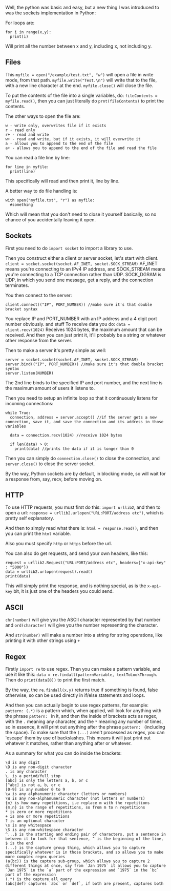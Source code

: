 Well, the python was basic and easy, but a new thing I was introduced to was the sockets implementation in Python:

For loops are:
```
for i in range(x,y):
  print(i)
```
Will print all the number between x and y, including x, not including y.

## Files
This `myfile = open("/example/test.txt", "w")` will open a file in write mode, from that path.
`myfile.write("Test.\n")` will write that to the file, with a new line character at the end.
`myfile.close()` will close the file.

To put the contents of the file into a single variables, do: `fileContents = myfile.read()`, then you can just literally do `prnt(fileContents)` to print the contents.

The other ways to open the file are:
```
w - write only, overwrites file if it exists
r - read only
r+ - read and write
w+ - read and write, but if it exists, it will overwrite it
a - allows you to append to the end of the file
a+ - allows you to append to the end of the file and read the file
```

You can read a file line by line:
```
for line in myfile:
  print(line)
```
This specifically will read and then print it, line by line.

A better way to do file handling is:
```
with open("myfile.txt", "r") as myfile:
  #something
```
Which will mean that you don't need to close it yourself basically, so no chance of you accidentally leaving it open.

## Sockets

First you need to do `import socket` to import a library to use.

Then you construct either a client or server socket, let's start with client.
`client = socket.socket(socket.AF_INET, socket.SOCK_STREAM)`
AF_INET means you're connecting to an IPv4 IP address, and SOCK_STREAM means you're connecting to a TCP connection rather than UDP.
SOCK_DGRAM is UDP, in which you send one message, get a reply, and the connection terminates.

You then connect to the server:
```
client.connect(("IP", PORT_NUMBER)) //make sure it's that double bracket syntax
```
You replace IP and PORT_NUMBER with an IP address and a 4 digit port number obviously.
 and stuff
To receive data you do:
`data = client.recv(1024)`
Receives 1024 bytes, the maximum amount that can be received.
And then you can just print it, it'll probably be a string or whatever other response from the server.

Then to make a server it's pretty simple as well:
```
server = socket.socket(socket.AF_INET, socket.SOCK_STREAM)
server.bind(("IP", PORT_NUMBER)) //make sure it's that double bracket syntax
server.listen(NUMBER)
```
The 2nd line binds to the specified IP and port number, and the next line is the maximum amount of users it listens to.

Then you need to setup an infinite loop so that it continuously listens for incoming connections:
```
while True:
  connection, address = server.accept() //if the server gets a new connection, save it, and save the connection and its address in those variables
  
  data = connection.recv(1024) //receive 1024 bytes
  
  if len(data) > 0:
    print(data) //prints the data if it is longer than 0
```

Then you can simply do `connection.close()` to close the connection, and `server.close()` to close the server socket.

By the way, Python sockets are by default, in blocking mode, so will wait for a response from, say, recv, before moving on.

## HTTP
To use HTTP requests, you must first do this: `import urllib2`, and then to open a url: `response = urllib2.urlopen("URL:PORT/address etc")`, which is pretty self explanatory.

And then to simply read what there is: `html = response.read()`, and then you can print the `html` variable.

Also you must specify `http` or `https` before the url.

You can also do get requests, and send your own headers, like this:
```
request = urllib2.Request("URL:PORT/address etc", headers={"x-api-key" : "5000"})
data = urllib2.urlopen(request).read()
print(data)
```
This will simply print the response, and is nothing special, as is the `x-api-key` bit, it is just one of the headers you could send.

## ASCII
`chr(number)` will give you the ASCII character represented by that number and `ord(character)` will give you the number representing the character.

And `str(number)` will make a number into a string for string operations, like printing it with other strings using `+`

## Regex
Firstly `import re` to use regex.
Then you can make a pattern variable, and use it like this:
`data = re.findall(patternVariable, textToLookThrough`. Then do `print(data[0])` to print the first match.

By the way, the `re.findall(x,y)` returns true if something is found, false otherwise, so can be used directly in if/else statements and loops.

And then you can actually begin to use regex patterns, for example:
`pattern: (.*)` is a pattern which, when applied, will look for anything with the phrase `pattern: ` in it, and then the inside of brackets acts as regex, with the `.` meaning any character, and the `*` meaning any number of times, so in essence, it will print out anything after the phrase `pattern: ` (including the space). To make sure that the `(...)` aren't processed as regex, you can 'escape' them by use of backslashes.
This means it will just print out whatever it matches, rather than anything after or whatever.

As a summary for what you can do inside the brackets:
```
\d is any digit
\D is any non-digit character
. is any character
\. is a period/full stop
[abc] is only the letters a, b, or c
[^abc] is not a, b, or c
[0-9] is any number 0 to 9
\w is any alphanumeric character (letters or numbers)
\W is any non-alphanumeric character (not letters or numbers)
{m} is how many repetitions, i.e replace m with the repetitions
{m,n} is the range of repetitions, so from m to n repetitions
* is zero or more repetitions
+ is one or more repetitions
? is an optional character
\s is any whitespace
\S is any non-whitespace character
^...$ is the starting and ending pair of characters, put a sentence in between it to look for that sentence, ^ is the beginning of the line, $ is the end
(...) is the capture group thing, which allows you to capture specifically whatever is in those brackets, and so allows you to make more complex regex queries
(a(bc)) is the capture sub-group, which allows you to capture 2 different things at once, say from `Jan 1975` it allows you to capture `Jan 1975` in the `a` part of the expression and `1975` in the `bc` part of the expression
(.*) is the capture all query
(abc|def) captures `abc` or `def`, if both are present, captures both
```
